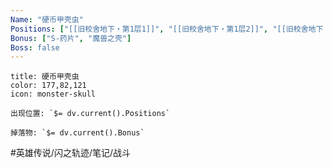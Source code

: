 ```yaml
---
Name: "硬币甲壳虫"
Positions: ["[[旧校舍地下・第1层1]]", "[[旧校舍地下・第1层2]]", "[[旧校舍地下・第1层3]]"]
Bonus: ["S-药片", "魔兽之壳"]
Boss: false
---
```

```ad-quote
title: 硬币甲壳虫
color: 177,82,121
icon: monster-skull

出现位置: `$= dv.current().Positions`

掉落物: `$= dv.current().Bonus`

```

#英雄传说/闪之轨迹/笔记/战斗
